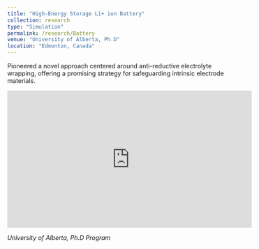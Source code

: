 ```yaml
---
title: "High-Energy Storage Li+ ion Battery"
collection: research
type: "Simulation"
permalink: /research/Battery
venue: "University of Alberta, Ph.D"
location: "Edmonton, Canada"
---
```


Pioneered a novel approach centered around anti-reductive electrolyte wrapping, offering a promising strategy for safeguarding intrinsic electrode materials.   

<iframe width="560" height="315" src="https://www.youtube.com/watch?v=kRBhs1e91V4" title=" Energy In A Flash " frameborder="0" allow="accelerometer; autoplay; clipboard-write; encrypted-media; gyroscope; picture-in-picture" allowfullscreen></iframe>

*University of Alberta, Ph.D Program*

